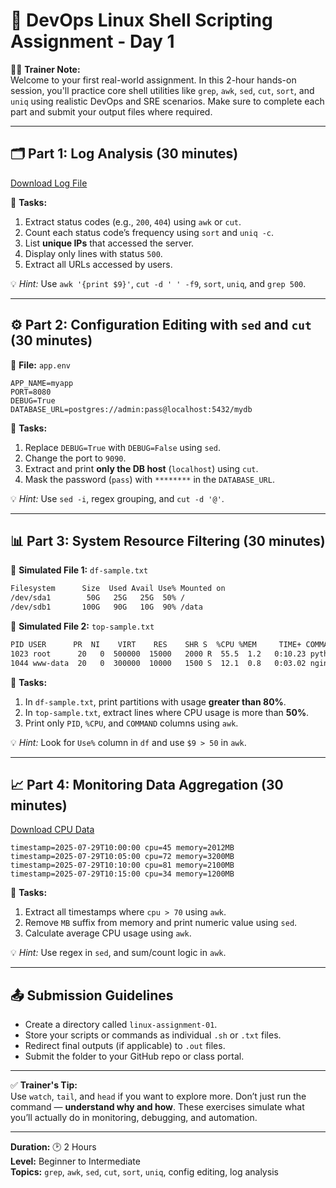 # 🧪 DevOps Linux Shell Scripting Assignment - Day 1

👨‍🏫 **Trainer Note:**  
Welcome to your first real-world assignment. In this 2-hour hands-on session, you'll practice core shell utilities like `grep`, `awk`, `sed`, `cut`, `sort`, and `uniq` using realistic DevOps and SRE scenarios. Make sure to complete each part and submit your output files where required.

---

## 🗂 Part 1: Log Analysis (30 minutes)

[Download Log File](webserver.log)

🔧 **Tasks:**

1. Extract status codes (e.g., `200`, `404`) using `awk` or `cut`.
2. Count each status code’s frequency using `sort` and `uniq -c`.
3. List **unique IPs** that accessed the server.
4. Display only lines with status `500`.
5. Extract all URLs accessed by users.

💡 *Hint:* Use `awk '{print $9}'`, `cut -d ' ' -f9`, `sort`, `uniq`, and `grep 500`.

---

## ⚙️ Part 2: Configuration Editing with `sed` and `cut` (30 minutes)

📝 **File:** `app.env`

```env
APP_NAME=myapp
PORT=8080
DEBUG=True
DATABASE_URL=postgres://admin:pass@localhost:5432/mydb
```

🔧 **Tasks:**

1. Replace `DEBUG=True` with `DEBUG=False` using `sed`.
2. Change the port to `9090`.
3. Extract and print **only the DB host** (`localhost`) using `cut`.
4. Mask the password (`pass`) with `********` in the `DATABASE_URL`.

💡 *Hint:* Use `sed -i`, regex grouping, and `cut -d '@'`.

---

## 📊 Part 3: System Resource Filtering (30 minutes)

📝 **Simulated File 1:** `df-sample.txt`

```bash
Filesystem      Size  Used Avail Use% Mounted on
/dev/sda1        50G   25G   25G  50% /
/dev/sdb1       100G   90G   10G  90% /data
```

📝 **Simulated File 2:** `top-sample.txt`

```bash
PID USER      PR  NI    VIRT    RES    SHR S  %CPU %MEM     TIME+ COMMAND
1023 root      20   0  500000  15000   2000 R  55.5  1.2   0:10.23 python
1044 www-data  20   0  300000  10000   1500 S  12.1  0.8   0:03.02 nginx
```

🔧 **Tasks:**

1. In `df-sample.txt`, print partitions with usage **greater than 80%**.
2. In `top-sample.txt`, extract lines where CPU usage is more than **50%**.
3. Print only `PID`, `%CPU`, and `COMMAND` columns using `awk`.

💡 *Hint:* Look for `Use%` column in `df` and use `$9 > 50` in `awk`.

---

## 📈 Part 4: Monitoring Data Aggregation (30 minutes)

[Download CPU Data](cpu_usage.csv)

```
timestamp=2025-07-29T10:00:00 cpu=45 memory=2012MB
timestamp=2025-07-29T10:05:00 cpu=72 memory=3200MB
timestamp=2025-07-29T10:10:00 cpu=81 memory=2100MB
timestamp=2025-07-29T10:15:00 cpu=34 memory=1200MB
```

🔧 **Tasks:**

1. Extract all timestamps where `cpu > 70` using `awk`.
2. Remove `MB` suffix from memory and print numeric value using `sed`.
3. Calculate average CPU usage using `awk`.

💡 *Hint:* Use regex in `sed`, and sum/count logic in `awk`.

---

## 📤 Submission Guidelines

- Create a directory called `linux-assignment-01`.
- Store your scripts or commands as individual `.sh` or `.txt` files.
- Redirect final outputs (if applicable) to `.out` files.
- Submit the folder to your GitHub repo or class portal.

---

✅ **Trainer's Tip:**  
Use `watch`, `tail`, and `head` if you want to explore more. Don’t just run the command — **understand why and how**. These exercises simulate what you’ll actually do in monitoring, debugging, and automation.

---

**Duration:** 🕑 2 Hours  
**Level:** Beginner to Intermediate  
**Topics:** `grep`, `awk`, `sed`, `cut`, `sort`, `uniq`, config editing, log analysis
